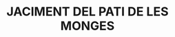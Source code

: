 ---
layout: patrimoni-details
title:  "JACIMENT DEL PATI DE LES MONGES"
collections: ["patrimoni-arqueologic-i-paleontologic", "bcil-existents"]
coordinates:
  - group1:
    - [1.45947309660072, 42.358708240337229]
    - [1.459554554985225, 42.358666877734457]
    - [1.459799888876363, 42.358542432473975]
    - [1.459773107092877, 42.358528097686587]
    - [1.459781479323606, 42.358501263727504]
    - [1.459666777466557, 42.358452331958958]
    - [1.459648407187238, 42.358475966467779]
    - [1.459487923843467, 42.358409027921226]
    - [1.459489786346954, 42.35840676324483]
    - [1.459364079632729, 42.35835263395515]
    - [1.459375381497465, 42.358589405129663]
    - [1.459387282445139, 42.358615449927129]
    - [1.459473087361898, 42.358708233232264]
    - [1.45947309660072, 42.358708240337229]
---
